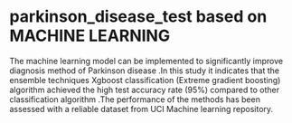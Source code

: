 # parkinson_disease_test based on MACHINE LEARNING
The machine learning model can be implemented to significantly improve diagnosis method of Parkinson disease .In this study it indicates that the ensemble techniques Xgboost classification (Extreme gradient boosting) algorithm achieved the high test accuracy rate (95%) compared to other classification algorithm .The performance of the methods has been assessed with a reliable dataset from UCI Machine learning repository.
